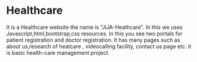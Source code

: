 # Healthcare
It is a Healthcare website the name is "JIJA-Heathcare". 
In this we uses Javascript,html,bootstrap,css resources. In this you see two portals for patient registration and doctor registration. It has many pages such as about us,research of heatcare , videocalling facility, contact us page etc.
it is basic health-care management project.
